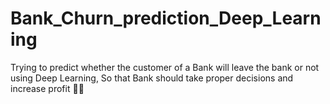 # Bank_Churn_prediction_Deep_Learning
Trying to predict whether the customer of a Bank will leave the bank or not using Deep Learning, So that Bank should take proper decisions and increase profit 🤑🤑
